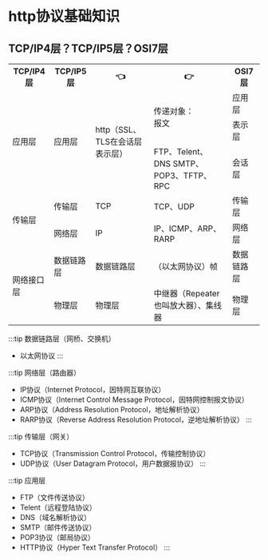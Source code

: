 # http协议基础知识

## TCP/IP4层？TCP/IP5层？OSI7层

<table>
    <tr>
        <th>TCP/IP4层</th>
        <th>TCP/IP5层</th>
        <th> 👈 </th>
        <th> 👉 </th>
        <th>OSI7层</th>
    </tr>
    <tr>
        <td rowspan="3">应用层</td>
        <td rowspan="3">应用层</td>
        <td rowspan="3">http（SSL、TLS在会话层表示层）</td>
        <td rowspan="2">传递对象：<br> 报文</td>
        <td>应用层</td>
    </tr>
    <tr>
        <td>表示层</td>
    </tr>
    <tr>
        <td>FTP、Telent、DNS SMTP、POP3、TFTP、RPC</td>
        <td>会话层</td>
    </tr>
    <tr>
        <td rowspan="2">传输层</td>
        <td>传输层</td>
        <td>TCP</td>
        <td>TCP、UDP</td>
        <td>传输层</td>
    </tr>
    <tr>
        <td>网络层</td>
        <td>IP</td>
        <td>IP、ICMP、ARP、RARP</td>
        <td>网络层</td>
    </tr>
    <tr>
        <td rowspan="2">网络接口层</td>
        <td>数据链路层</td>
        <td>数据链路层</td>
        <td>（以太网协议）帧</td>
        <td>数据链路层</td>
    </tr>
    <tr>
        <td>物理层</td>
        <td>物理层</td>
        <td>中继器（Repeater 也叫放大器）、集线器</td>
        <td>物理层</td>
    </tr>
</table>

:::tip 数据链路层（网桥、交换机）

- 以太网协议
:::

:::tip 网络层（路由器）

- IP协议（Internet Protocol，因特网互联协议）
- ICMP协议（Internet Control Message Protocol，因特网控制报文协议）
- ARP协议（Address Resolution Protocol，地址解析协议）
- RARP协议（Reverse Address Resolution Protocol，逆地址解析协议）
:::

:::tip 传输层（网关）

- TCP协议（Transmission Control Protocol，传输控制协议）
- UDP协议（User Datagram Protocol，用户数据报协议）
:::

:::tip 应用层

- FTP（文件传送协议）
- Telent（远程登陆协议）
- DNS（域名解析协议）
- SMTP（邮件传送协议）
- POP3协议（邮局协议）
- HTTP协议（Hyper Text Transfer Protocol）
:::